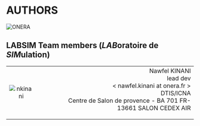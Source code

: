 
# AUTHORS

![ONERA](https://www.fondamenti.fr/assets/img/portfolios/Onera-bloc-marque.png "Logo ONERA")

## LABSIM Team members (*LAB*oratoire de *SIM*ulation)

| | |
| :--: | --: |
| ![nkinani](https://avatars0.githubusercontent.com/u/4352738?s=460&u=4161f3b9e0658ec0213a548c459ddd0904a518e8&v=4) | <dl> <dt>Nawfel KINANI</dt> <dd>lead dev</dd> <dd>< nawfel.kinani at onera.fr ></dd> <dd>DTIS/ICNA</dd> <dd>Centre de Salon de provence - BA 701 FR-13661 SALON CEDEX AIR<dd> </d1> |
